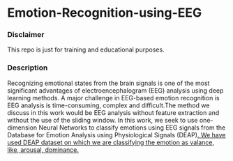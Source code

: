 # Emotion-Recognition-using-EEG
<h3>Disclaimer</h3>
</strong></p>This repo is just for training and educational purposes.</strong></p>
<h3>Description</h3>
</strong></p>Recognizing emotional states from the brain signals is one of the most significant advantages of electroencephalogram (EEG) analysis using deep learning methods. A major challenge in EEG-based emotion recognition is EEG analysis is time-consuming, complex and difficult.The method we discuss in this work would be EEG analysis without feature extraction and without the use of the sliding window. In this work, we seek to use one-dimension Neural Networks to classify emotions using EEG signals from the Database for Emotion Analysis using Physiological Signals (DEAP)<a href="https://www.eecs.qmul.ac.uk/mmv/datasets/deap/"_blank" rel="noopener noreferrer">. We have used DEAP dataset on which we are classifying the emotion as valance, like, arousal, dominance. 
